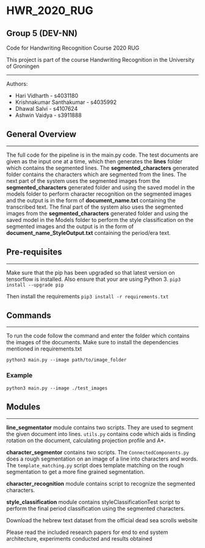 # HWR_2020_RUG

## Group 5 (DEV-NN)

Code for Handwriting Recognition Course 2020 RUG

This project is part of the course Handwriting Recognition in the University of Groningen

---

Authors:

- Hari Vidharth - s4031180
- Krishnakumar Santhakumar - s4035992
- Dhawal Salvi - s4107624
- Ashwin Vaidya - s3911888

## General Overview

---

The full code for the pipeline is in the main.py code.
The test documents are given as the input one at a time, which then generates the **lines** folder which contains the segmented lines.
The **segmented_characters** generated folder contains the characters which are segmented from the lines.
The next part of the system uses the segmented images from the **segmented_characters** generated folder and using the saved model in the models folder to perform character recognition on the segmented images and the output is in the form of **document_name.txt** containing the transcribed text.
The final part of the system also uses the segmented images from the **segmented_characters** generated folder and using the saved model in the Models folder to perform the style classification on the segmented images and the output is in the form of **document_name_StyleOutput.txt** containing the period/era text.

## Pre-requisites
---
Make sure that the pip has been upgraded so that latest version on tensorflow is installed. Also ensure that your are using Python 3.
`pip3 install --upgrade pip`

Then install the requirements
`pip3 install -r requirements.txt`

## Commands

---

To run the code follow the command and enter the folder which contains the images of the documents. Make sure to install the dependencies mentioned in requirements.txt

`python3 main.py --image path/to/image_folder`

### Example

`python3 main.py --image ./test_images`

## Modules

---

**line_segmentator** module contains two scripts. They are used to segment the given document into lines. `utils.py` contains code which aids is finding rotation on the document, calculating projection profile and A\*.

**character_segmentor** contains two scripts. The `ConnectedComponents.py` does a rough segmentation on an image of a line into characters and words. The `template_matching.py` script does template matching on the rough segmentation to get a more fine grained segmentation.

**character_recognition** module contains script to recognize the segmented characters.

**style_classification** module contains styleClassificationTest script to perform the final period classification using the segmented characters.

Download the hebrew text dataset from the official dead sea scrolls website

Please read the included research papers for end to end system architecture, experiments conducted and results obtained
